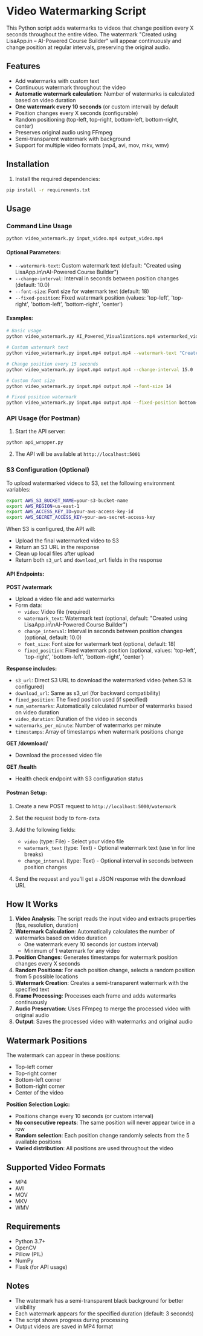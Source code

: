# Video Watermarking Script

This Python script adds watermarks to videos that change position every X seconds throughout the entire video. The watermark "Created using LisaApp.in – AI-Powered Course Builder" will appear continuously and change position at regular intervals, preserving the original audio.

## Features

- Add watermarks with custom text
- Continuous watermark throughout the video
- **Automatic watermark calculation**: Number of watermarks is calculated based on video duration
- **One watermark every 10 seconds** (or custom interval) by default
- Position changes every X seconds (configurable)
- Random positioning (top-left, top-right, bottom-left, bottom-right, center)
- Preserves original audio using FFmpeg
- Semi-transparent watermark with background
- Support for multiple video formats (mp4, avi, mov, mkv, wmv)

## Installation

1. Install the required dependencies:
```bash
pip install -r requirements.txt
```

## Usage

### Command Line Usage

```bash
python video_watermark.py input_video.mp4 output_video.mp4
```

#### Optional Parameters:
- `--watermark-text`: Custom watermark text (default: "Created using LisaApp.in\nAI-Powered Course Builder")
- `--change-interval`: Interval in seconds between position changes (default: 10.0)
- `--font-size`: Font size for watermark text (default: 18)
- `--fixed-position`: Fixed watermark position (values: 'top-left', 'top-right', 'bottom-left', 'bottom-right', 'center')

#### Examples:

```bash
# Basic usage
python video_watermark.py AI_Powered_Visualizations.mp4 watermarked_video.mp4

# Custom watermark text
python video_watermark.py input.mp4 output.mp4 --watermark-text "Created using LisaApp.in\nAI-Powered Course Builder"

# Change position every 15 seconds
python video_watermark.py input.mp4 output.mp4 --change-interval 15.0

# Custom font size
python video_watermark.py input.mp4 output.mp4 --font-size 14

# Fixed position watermark
python video_watermark.py input.mp4 output.mp4 --fixed-position bottom-right
```

### API Usage (for Postman)

1. Start the API server:
```bash
python api_wrapper.py
```

2. The API will be available at `http://localhost:5001`

### S3 Configuration (Optional)

To upload watermarked videos to S3, set the following environment variables:

```bash
export AWS_S3_BUCKET_NAME=your-s3-bucket-name
export AWS_REGION=us-east-1
export AWS_ACCESS_KEY_ID=your-aws-access-key-id
export AWS_SECRET_ACCESS_KEY=your-aws-secret-access-key
```

When S3 is configured, the API will:
- Upload the final watermarked video to S3
- Return an S3 URL in the response
- Clean up local files after upload
- Return both `s3_url` and `download_url` fields in the response

#### API Endpoints:

**POST /watermark**
- Upload a video file and add watermarks
- Form data:
  - `video`: Video file (required)
  - `watermark_text`: Watermark text (optional, default: "Created using LisaApp.in\nAI-Powered Course Builder")
  - `change_interval`: Interval in seconds between position changes (optional, default: 10.0)
  - `font_size`: Font size for watermark text (optional, default: 18)
  - `fixed_position`: Fixed watermark position (optional, values: 'top-left', 'top-right', 'bottom-left', 'bottom-right', 'center')

**Response includes:**
- `s3_url`: Direct S3 URL to download the watermarked video (when S3 is configured)
- `download_url`: Same as s3_url (for backward compatibility)
- `fixed_position`: The fixed position used (if specified)
- `num_watermarks`: Automatically calculated number of watermarks based on video duration
- `video_duration`: Duration of the video in seconds
- `watermarks_per_minute`: Number of watermarks per minute
- `timestamps`: Array of timestamps when watermark positions change

**GET /download/<filename>**
- Download the processed video file

**GET /health**
- Health check endpoint with S3 configuration status

#### Postman Setup:

1. Create a new POST request to `http://localhost:5000/watermark`
2. Set the request body to `form-data`
3. Add the following fields:
   - `video` (type: File) - Select your video file
   - `watermark_text` (type: Text) - Optional watermark text (use \n for line breaks)
   - `change_interval` (type: Text) - Optional interval in seconds between position changes

4. Send the request and you'll get a JSON response with the download URL

## How It Works

1. **Video Analysis**: The script reads the input video and extracts properties (fps, resolution, duration)
2. **Watermark Calculation**: Automatically calculates the number of watermarks based on video duration
   - One watermark every 10 seconds (or custom interval)
   - Minimum of 1 watermark for any video
3. **Position Changes**: Generates timestamps for watermark position changes every X seconds
4. **Random Positions**: For each position change, selects a random position from 5 possible locations
5. **Watermark Creation**: Creates a semi-transparent watermark with the specified text
6. **Frame Processing**: Processes each frame and adds watermarks continuously
7. **Audio Preservation**: Uses FFmpeg to merge the processed video with original audio
8. **Output**: Saves the processed video with watermarks and original audio

## Watermark Positions

The watermark can appear in these positions:
- Top-left corner
- Top-right corner  
- Bottom-left corner
- Bottom-right corner
- Center of the video

**Position Selection Logic:**
- Positions change every 10 seconds (or custom interval)
- **No consecutive repeats**: The same position will never appear twice in a row
- **Random selection**: Each position change randomly selects from the 5 available positions
- **Varied distribution**: All positions are used throughout the video

## Supported Video Formats

- MP4
- AVI
- MOV
- MKV
- WMV

## Requirements

- Python 3.7+
- OpenCV
- Pillow (PIL)
- NumPy
- Flask (for API usage)

## Notes

- The watermark has a semi-transparent black background for better visibility
- Each watermark appears for the specified duration (default: 3 seconds)
- The script shows progress during processing
- Output videos are saved in MP4 format 